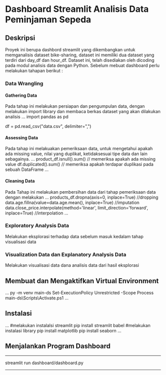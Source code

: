 # Dashboard Streamlit Analisis Data Peminjaman Sepeda
## Deskripsi
Proyek ini berupa dashbord streamlit yang dikembangkan untuk memganalisis dataset bike-sharing, dataset ini memiliki dua dataset yang terdiri dari day_df dan hour_df. Dataset ini, telah disediakan oleh dicoding pada modul analisis data dengan Python. Sebelum mebuat dashboard perlu melakukan tahapan berikut :
### Data Wrangling
#### Gathering Data
Pada tahap ini melakukan persiapan dan pengumpulan data, dengan melakukan import library dan membaca berkas dataset yang akan dilakukan analisis
...
import pandas as pd

df = pd.read_csv("data.csv", delimiter=",")
#### Assessing Data
Pada tahap ini melakuakan pemeriksaan data, untuk mengetahui apakah ada missing value, nilai yang duplikat, ketidaksesuai tipe data dan lain sebagainya.
...
product_df.isnull().sum() // memeriksa apakah ada missing value
df.duplicated().sum() // memeriksa apakah terdapar duplikasi pada sebuah DataFrame
...
#### Cleaning Data
Pada Tahap ini melakukan pembersihan data dari tahap pemeriksaan data dengan melakukan
...
products_df.dropna(axis=0, inplace=True) //dropping
data.age.fillna(value=data.age.mean(), inplace=True) //imputation
data.close_price.interpolate(method='linear', limit_direction='forward', inplace=True) //interpolation
...
### Exploratory Analysis Data 
Melakukan eksplorasi terhadap data sebelum masuk kedalam tahap visualisasi data
### Visualization Data dan Explanatory Analysis Data
Melakukan visualisasi data dana analisis data dari hasil eksplorasi
## Membuat dan Mengaktifkan Virtual Environment
...
py -m venv main-ds
Set-ExecutionPolicy Unrestricted -Scope Process
main-ds\Scripts\Activate.ps1
...
## Instalasi 
...
#melakukan instalalsi streamlit
pip install streamlit babel
#melakukan instalasi library
pip install matplotlib
pip install seaborn
...
## Menjalankan Program Dashboard
***
streamlit run dashboard/dashboard.py
***
